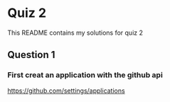 # Quiz 2

This README contains my solutions for quiz 2

## Question 1

### First creat an application with the github api
https://github.com/settings/applications

